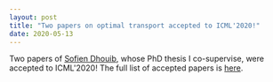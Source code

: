 ```yaml
---
layout: post
title: "Two papers on optimal transport accepted to ICML'2020!"
date: 2020-05-13
---
```

Two papers of <a href="https://sofiendhouib.github.io/">Sofien Dhouib</a>, whose PhD thesis I co-supervise, were accepted to ICML'2020! The full list of accepted papers is <a href="https://icml.cc/Conferences/2020/AcceptedPapersInitial">here</a>.

